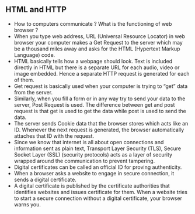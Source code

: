 ## HTML and HTTP

- How to computers communicate ? What is the functioning of web browser ?  
- When you type web address, URL (Universal Resource Locator) in web browser your computer makes a Get Request to the server which may be a thousand miles away and asks for the HTML (Hypertext Markup Language) code.
- HTML basically tells how a webpage should look. Text is included directly in HTML but there is a separate URL for each audio, video or image embedded. Hence a separate HTTP request is generated for each of them.
- Get request is basically used when your computer is trying to “get” data from the server.  
- Similarly, when you fill a form or in any way try to send your data to the server, Post Request is used. The difference between get and post request is that get is used to get the data while post is used to send the data.
- The server sends Cookie data that the browser stores which acts like an ID. Whenever the next request is generated, the browser automatically attaches that ID with the request.
- Since we know that internet is all about open connections and information sent as plain text, Transport Layer Security (TLS), Secure Socket Layer (SSL) (security protocols) acts as a layer of security wrapped around the communication to prevent tampering.
- Digital certificates can be called an official ID for proving authenticity. 
- When a browser asks a website to engage in secure connection, it sends a digital certificate. 
- A digital certificate is published by the certificate authorities that identifies websites and issues certificate for them. When a website tries to start a secure connection without a digital certificate, your browser warns you.
